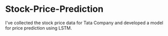 # Stock-Price-Prediction
I've collected the stock price data for Tata Company and developed a model for price prediction using LSTM.
